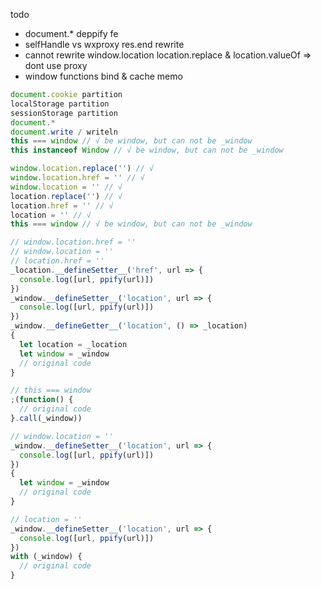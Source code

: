 todo

- document.\* deppify fe
- selfHandle vs wxproxy res.end rewrite
- cannot rewrite window.location location.replace & location.valueOf => dont use proxy
- window functions bind & cache memo

```js
document.cookie partition
localStorage partition
sessionStorage partition
document.*
document.write / writeln
this === window // √ be window, but can not be _window
this instanceof Window // √ be window, but can not be _window
```

```js
window.location.replace('') // √
window.location.href = '' // √
window.location = '' // √
location.replace('') // √
location.href = '' // √
location = '' // √
this === window // √ be window, but can not be _window
```

```js
// window.location.href = ''
// window.location = ''
// location.href = ''
_location.__defineSetter__('href', url => {
  console.log([url, ppify(url)])
})
_window.__defineSetter__('location', url => {
  console.log([url, ppify(url)])
})
_window.__defineGetter__('location', () => _location)
{
  let location = _location
  let window = _window
  // original code
}
```

```js
// this === window
;(function() {
  // original code
}.call(_window))
```

```js
// window.location = ''
_window.__defineSetter__('location', url => {
  console.log([url, ppify(url)])
})
{
  let window = _window
  // original code
}
```

```js
// location = ''
_window.__defineSetter__('location', url => {
  console.log([url, ppify(url)])
})
with (_window) {
  // original code
}
```
